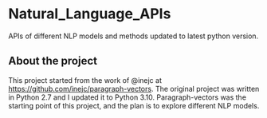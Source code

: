 # Natural_Language_APIs

APIs of different NLP models and methods updated to latest python version.

## About the project

This project started from the work of @inejc at https://github.com/inejc/paragraph-vectors. The original project was written in Python 2.7 and I updated it to Python 3.10. Paragraph-vectors was the starting point of this project, and the plan is to explore different NLP models.
